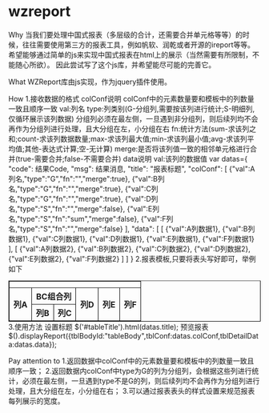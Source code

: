 # wzreport
Why
当我们要处理中国式报表（多层级的合计，还需要合并单元格等等）的时候，往往需要使用第三方的报表工具，例如帆软、润乾或者开源的ireport等等。
希望能够通过简单的js来实现中国式报表在html上的展示（当然需要有所限制，不能随心所欲）。
因此尝试写了这个js库，并希望能尽可能的完善它。

What
WZReport库由js实现，作为jquery插件使用。

How
1.接收数据的格式
colConf说明
    colConf中的元素数量要和模板中的列数量一致且顺序一致
    val:列名
    type:列类别(G-分组列,需要按该列进行统计;S-明细列,仅循环展示该列数据)
         分组列必须在最左侧，一旦遇到非分组列，则后续列均不会再作为分组列进行处理，且大分组在左，小分组在右
    fn:统计方法(sum-求该列之和;count-求该列数据数量;max-求该列最大值;min-求该列最小值;avg-求该列平均值;其他-表达式计算;空-无计算)
    merge:是否将该列值一致的相邻单元格进行合并(true-需要合并;false-不需要合并)
data说明
    val:该列的数据值
var datas={
    "code": 结果Code,
    "msg": 结果消息,
    "title": "报表标题",
    "colConf": [
        {"val":A列名,"type":"G","fn":"","merge":true},
        {"val":B列名,"type":"G","fn":"","merge":true},
        {"val":C列名,"type":"G","fn":"","merge":true},
        {"val":D列名,"type":"S","fn":"","merge":false},
        {"val":E列名,"type":"S","fn":"sum","merge":false},
        {"val":F列名,"type":"S","fn":"","merge":false}
    ],
    "data": [
        [
            {"val":A列数据1},
            {"val":B列数据1},
            {"val":C列数据1},
            {"val":D列数据1},
            {"val":E列数据1},
            {"val":F列数据1}
        ],
        [
            {"val":A列数据2},
            {"val":B列数据2},
            {"val":C列数据2},
            {"val":D列数据2},
            {"val":E列数据2},
            {"val":F列数据2}
        ]
    ]
}
2.报表模板,只要将表头写好即可，举例如下
<table id="tableName" border="1" cellpadding="0px" cellspacing="0px" style="text-align: center;padding: 0px;margin: 0px;border-color: #000;border-width: 1px;">
  <thead>
    <tr>
      <td colspan="14" style="text-align: center;font-size: 2em;font-weight: bolder;" id="tableTitle"></td>
    </tr>
    <tr>
      <th rowspan="2">列A</th>
      <th colspan="2">BC组合列</th>
      <th rowspan="2">列D</th>
      <th rowspan="2">列E</th>
      <th rowspan="2">列F</th>
    </tr>
    <tr>
      <th>列B</th>
      <th>列C</th>
    </tr>
  </thead>
  <tbody id="tableBody">
  </tbody>
</table>
3.使用方法
设置标题 $('#tableTitle').html(datas.title);
预览报表 $().displayReport({tblBodyId:"tableBody",tblConf:datas.colConf,tblDetailData:datas.data});

Pay attention to
1.返回数据中colConf中的元素数量要和模板中的列数量一致且顺序一致；
2.返回数据内colConf中type为G的列为分组列，会根据这些列进行统计，必须在最左侧，一旦遇到type不是G的列，则后续列均不会再作为分组列进行处理，且大分组在左，小分组在右；
3.可以通过报表表头的样式设置来规范报表每列展示的宽度。
